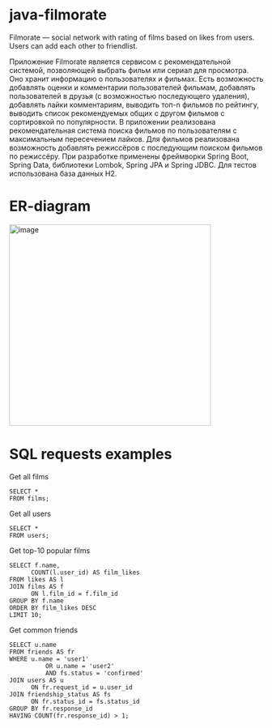 # java-filmorate
Filmorate — social network with rating of films based on likes from users. 
Users can add each other to friendlist.

Приложение Filmorate является сервисом с рекомендательной системой, позволяющей выбрать фильм или сериал для просмотра. Оно хранит информацию о пользователях и фильмах. Есть возможность добавлять оценки и комментарии пользователей фильмам, добавлять пользователей в друзья (с возможностью последующего удаления), добавлять лайки комментариям, выводить топ-n фильмов по рейтингу, выводить список рекомендуемых общих с другом фильмов с сортировкой по популярности. В приложении реализована рекомендательная система поиска фильмов по пользователям с максимальным пересечением лайков. Для фильмов реализована возможность добавлять режиссёров с последующим поиском фильмов по режиссёру.
При разработке применены фреймворки Spring Boot, Spring Data, библиотеки Lombok, Spring JPA и Spring JDBC. Для тестов использована база данных H2.

# ER-diagram 
<img width="398" alt="image" src="https://user-images.githubusercontent.com/100466117/200110756-a59e822a-7cc3-42e0-b873-e9886ced88bd.png">

# SQL requests examples

Get all films
```
SELECT *
FROM films;
```

Get all users
```
SELECT *
FROM users;
```

Get top-10 popular films
```
SELECT f.name,  
      COUNT(l.user_id) AS film_likes
FROM likes AS l
JOIN films AS f
      ON l.film_id = f.film_id 
GROUP BY f.name
ORDER BY film_likes DESC 
LIMIT 10;
```

Get common friends
```
SELECT u.name
FROM friends AS fr
WHERE u.name = 'user1'
	      OR u.name = 'user2'
	      AND fs.status = 'confirmed'
JOIN users AS u
      ON fr.request_id = u.user_id
JOIN friendship_status AS fs
      ON fr.status_id = fs.status_id
GROUP BY fr.response_id
HAVING COUNT(fr.response_id) > 1;
```

